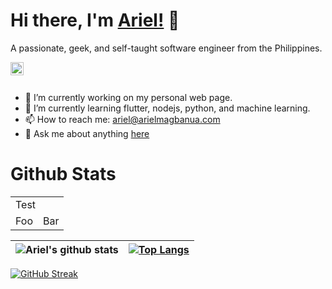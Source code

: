 # Hi there, I'm [Ariel!](https://arielmagbanua.github.io) 👋

A passionate, geek, and self-taught software engineer from the Philippines.

<a href="https://twitter.com/Ariel_Magbanua">
  <img align="left" alt="Ariel Magbanua | Twitter" width="21px" src="https://raw.githubusercontent.com/anuraghazra/anuraghazra/master/assets/twitter.svg" />
</a>

<br /><br />

- 🔭 I’m currently working on my personal web page.
- 🌱 I’m currently learning flutter, nodejs, python, and machine learning.
- 📫 How to reach me: [ariel@arielmagbanua.com](mailto:ariel@arielmagbanua.com)
- 💬 Ask me about anything [here](https://github.com/arielmagbanua/arielmagbanua/issues)

# Github Stats

<table>
  <tr>
    <td colspan="2">
      Test
    </td>
  </tr>
  <tr>
    <td>Foo</td>
    <td>Bar</td>
  </tr>
</table>


| ![Ariel's github stats](https://github-readme-stats.vercel.app/api?username=arielmagbanua&show_icons=true&include_all_commits=true&count_private=true&theme=dark) | [![Top Langs](https://github-readme-stats.vercel.app/api/top-langs/?username=arielmagbanua&theme=dark)](https://arielmagbanua.com) |
|-------------------------------------------------------------------------------------------------------------------------------------------------------------------|----------------------------------------------------------------------------------------------------------------------------------------|


[![GitHub Streak](https://github-readme-streak-stats.herokuapp.com?user=arielmagbanua&theme=dark&hide_border=true)](https://git.io/streak-stats)
